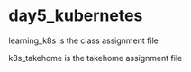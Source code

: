 # day5_kubernetes

learning_k8s is the class assignment file

k8s_takehome is the takehome assignment file
